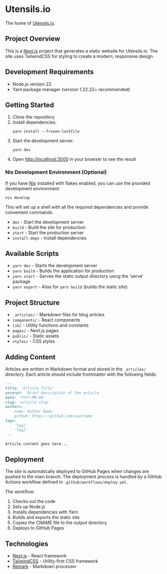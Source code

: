 # Utensils.io

The home of [Utensils.io](https://utensils.io).

## Project Overview

This is a [Next.js](https://nextjs.org/) project that generates a static website for Utensils.io. The site uses TailwindCSS for styling to create a modern, responsive design.

## Development Requirements

- Node.js version 22
- Yarn package manager (version 1.22.22+ recommended)

## Getting Started

1. Clone the repository
2. Install dependencies:
   ```shell
   yarn install --frozen-lockfile
   ```
3. Start the development server:
   ```shell
   yarn dev
   ```
4. Open [http://localhost:3000](http://localhost:3000) in your browser to see the result

### Nix Development Environment (Optional)

If you have [Nix](https://nixos.org/) installed with flakes enabled, you can use the provided development environment:

```shell
nix develop
```

This will set up a shell with all the required dependencies and provide convenient commands:
- `dev` - Start the development server
- `build` - Build the site for production
- `start` - Start the production server
- `install-deps` - Install dependencies

## Available Scripts

- `yarn dev` - Starts the development server
- `yarn build` - Builds the application for production
- `yarn start` - Serves the static output directory using the 'serve' package
- `yarn export` - Alias for `yarn build` (builds the static site)

## Project Structure

- `_articles/` - Markdown files for blog articles
- `components/` - React components
- `lib/` - Utility functions and constants
- `pages/` - Next.js pages
- `public/` - Static assets
- `styles/` - CSS styles

## Adding Content

Articles are written in Markdown format and stored in the `_articles/` directory. Each article should include frontmatter with the following fields:

```markdown
---
title: 'Article Title'
excerpt: 'Brief description of the article'
date: 'YYYY-MM-DD'
slug: 'article-slug'
authors:
  - name: Author Name
    github: https://github.com/username
tags:
  - 'Tag1'
  - 'Tag2'
---

Article content goes here...
```

## Deployment

The site is automatically deployed to GitHub Pages when changes are pushed to the main branch. The deployment process is handled by a GitHub Actions workflow defined in `.github/workflows/deploy.yml`.

The workflow:
1. Checks out the code
2. Sets up Node.js
3. Installs dependencies with Yarn
4. Builds and exports the static site
5. Copies the CNAME file to the output directory
6. Deploys to GitHub Pages

## Technologies

- [Next.js](https://nextjs.org/) - React framework
- [TailwindCSS](https://tailwindcss.com/) - Utility-first CSS framework
- [Remark](https://github.com/remarkjs/remark) - Markdown processor
